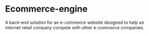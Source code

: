 # Ecommerce-engine
A back-end solution for an e-commerce website designed to help an internet retail company compete with other e-commerce companies. 
